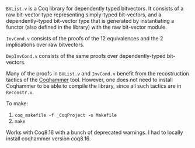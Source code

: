 `BVList.v` is a Coq library for dependently typed bitvectors. It consists of a raw 
bit-vector type representing simply-typed bit-vectors, and a dependently-typed
bit-vector type that is generated by instantiating a functor (also defined in the 
library) with the raw bit-vector module.

`InvCond.v` consists of the proofs of the 12 equivalences and the 2 implications over raw 
bitvectors.

`DepInvCond.v` consists of the same proofs over dependently-typed bit-vectors. 

Many of the proofs in `BVList.v` and `InvCond.v` benefit from the
recostruction tactics of the [Coqhammer](https://github.com/lukaszcz/coqhammer) tool.
However, one does not need to install Coqhammer to be able to compile the library,
since all such tactics are in `Reconstr.v`.

To make:
1. `coq_makefile -f _CoqProject -o Makefile`
2. `make`

Works with Coq8.16 with a bunch of deprecated warnings. I had to locally install coqhammer version coq8.16.